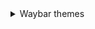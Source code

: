 <details>
  <summary> Waybar themes </summary>
  
  <details>
    <ol> <summary> **Monochrome** </summary> </ol>
    
  ![image](https://raw.githubusercontent.com/gkmax132/hyprland_dotfiles/refs/heads/main/images/waybar/monochrome.png)
  </details>
</details>
